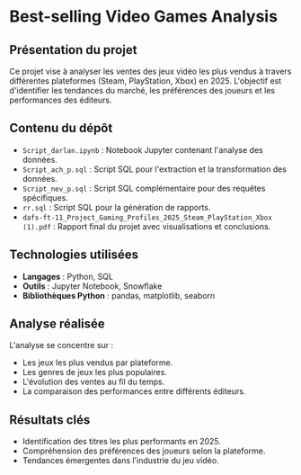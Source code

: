 # Best-selling Video Games Analysis

## Présentation du projet

Ce projet vise à analyser les ventes des jeux vidéo les plus vendus à travers différentes plateformes (Steam, PlayStation, Xbox) en 2025. L'objectif est d'identifier les tendances du marché, les préférences des joueurs et les performances des éditeurs.

## Contenu du dépôt

- `Script_darlan.ipynb` : Notebook Jupyter contenant l'analyse des données.
- `Script_ach_p.sql` : Script SQL pour l'extraction et la transformation des données.
- `Script_nev_p.sql` : Script SQL complémentaire pour des requêtes spécifiques.
- `rr.sql` : Script SQL pour la génération de rapports.
- `dafs-ft-11_Project_Gaming_Profiles_2025_Steam_PlayStation_Xbox (1).pdf` : Rapport final du projet avec visualisations et conclusions.

## Technologies utilisées

- **Langages** : Python, SQL
- **Outils** : Jupyter Notebook, Snowflake
- **Bibliothèques Python** : pandas, matplotlib, seaborn

## Analyse réalisée

L'analyse se concentre sur :

- Les jeux les plus vendus par plateforme.
- Les genres de jeux les plus populaires.
- L'évolution des ventes au fil du temps.
- La comparaison des performances entre différents éditeurs.

## Résultats clés

- Identification des titres les plus performants en 2025.
- Compréhension des préférences des joueurs selon la plateforme.
- Tendances émergentes dans l'industrie du jeu vidéo.
